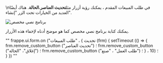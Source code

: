 \nفي طلب المبيعات المقدم ، يمكنك رؤية أزرار مثل**تحديث العناصر**،**الحالة**. هناك أيضًا العديد من الخيارات تحت الزر "إنشاء".

![برنامج نصي مخصص](https://docs.erpnext.com/files/sales_order_buttons.png)

يمكنك كتابة برنامج نصي مخصص كما هو موضح أدناه لإخفاء هذه الأزرار.

""
frappe.ui.form.on ("طلب المبيعات" ، {
    تحديث (frm) {
    setTimeout (() => {
        frm.remove_custom_button ("تحديث العناصر") ؛
        frm.remove_custom_button ("إغلاق"، "الحالة") ؛
        frm.remove_custom_button ("طلب العمل" ، "صنع") ؛
        } ، 10) ؛
    }
})
""